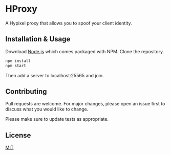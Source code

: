 # HProxy

A Hypixel proxy that allows you to spoof your client identity.

## Installation & Usage

Download [Node.js](https://nodejs.org/en/download/) which comes packaged with NPM.
Clone the repository.


```bash
npm install
npm start
```

Then add a server to localhost:25565 and join.

## Contributing
Pull requests are welcome. For major changes, please open an issue first to discuss what you would like to change.

Please make sure to update tests as appropriate.

## License
[MIT](https://choosealicense.com/licenses/mit/)